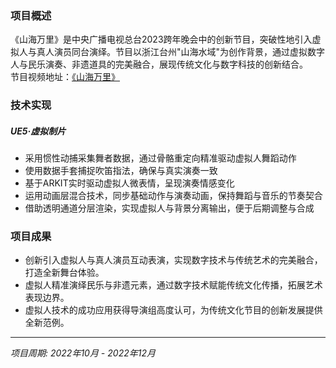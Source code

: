 ﻿---
date: '2024-08-25T09:53:42+02:00'
title: ''
draft: false
description: '启航2023——中央广播电视总台跨年晚会 · 节目《山海万里》'
video: "/videos/yskn23.mp4"

params:
    image:
        src: "images/works/yskn23.png"
        scale: 0.8

projectTitle: "启航2023——中央广播电视总台跨年晚会"
duration: "2022.10-2022.12"
---

### 项目概述

《山海万里》是中央广播电视总台2023跨年晚会中的创新节目，突破性地引入虚拟人与真人演员同台演绎。节目以浙江台州"山海水域"为创作背景，通过虚拟数字人与民乐演奏、非遗道具的完美融合，展现传统文化与数字科技的创新结合。<br>
节目视频地址：[《山海万里》](https://www.bilibili.com/video/BV1V84y1s7J6/?spm_id_from=333.337.search-card.all.click&vd_source=722a399e82bd5137ce7118b98125da2e)

### 技术实现

##### UE5·虚拟制片
- 采用惯性动捕采集舞者数据，通过骨骼重定向精准驱动虚拟人舞蹈动作
- 使用数据手套捕捉吹笛指法，确保与真实演奏一致
- 基于ARKIT实时驱动虚拟人微表情，呈现演奏情感变化
- 运用动画层混合技术，同步基础动作与演奏动画，保持舞蹈与音乐的节奏契合
- 借助透明通道分层渲染，实现虚拟人与背景分离输出，便于后期调整与合成


### 项目成果
- 创新引入虚拟人与真人演员互动表演，实现数字技术与传统艺术的完美融合，打造全新舞台体验。
- 虚拟人精准演绎民乐与非遗元素，通过数字技术赋能传统文化传播，拓展艺术表现边界。
- 虚拟人技术的成功应用获得导演组高度认可，为传统文化节目的创新发展提供全新范例。


---

*项目周期: 2022年10月 - 2022年12月*  